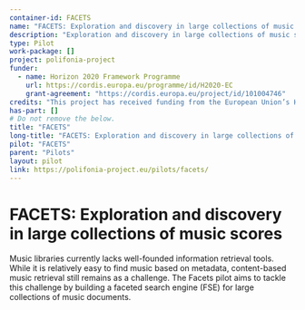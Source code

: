 ```yaml
---
container-id: FACETS
name: "FACETS: Exploration and discovery in large collections of music scores"
description: "Exploration and discovery in large collections of music scores through statistical features."
type: Pilot
work-package: []
project: polifonia-project
funder:
  - name: Horizon 2020 Framework Programme
    url: https://cordis.europa.eu/programme/id/H2020-EC
    grant-agreement: "https://cordis.europa.eu/project/id/101004746"
credits: "This project has received funding from the European Union’s Horizon 2020 research and innovation programme under grant agreement N. 101004746."
has-part: []
# Do not remove the below.
title: "FACETS"
long-title: "FACETS: Exploration and discovery in large collections of music scores"
pilot: "FACETS"
parent: "Pilots"
layout: pilot
link: https://polifonia-project.eu/pilots/facets/
--- 
```


# FACETS: Exploration and discovery in large collections of music scores
Music libraries currently lacks well-founded information retrieval tools. While it is relatively easy to find music based on metadata, content-based music retrieval still remains as a challenge. The Facets pilot aims to tackle this challenge by building a faceted search engine (FSE) for large collections of music documents.